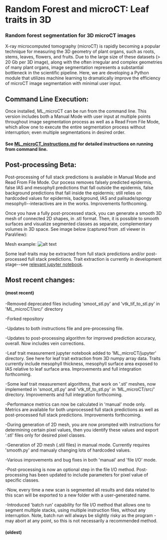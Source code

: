 # Random Forest and microCT: Leaf traits in 3D

### Random forest segmentation for 3D microCT images
X-ray microcomputed tomography (microCT) is rapidly becoming a popular technique for measuring the 3D geometry of plant organs, such as roots, stems, leaves, flowers, and fruits. Due to the large size of these datasets (> 20 Gb per 3D image), along with the often irregular and complex geometries of many plant organs, image segmentation represents a substantial bottleneck in the scientific pipeline. Here, we are developing a Python module that utilizes machine learning to dramatically improve the efficiency of microCT image segmentation with minimal user input.

## Command Line Execution:

Once installed, ML_microCT can be run from the command line. This version includes both a Manual Mode with user input at multiple points throughout image segmentation process as well as a Read From File Mode, which allow one to execute the entire segmentation process without interruption; even multiple segmentations in desired order.

#### See [ML_microCT_instructions.md] for detailed instructions on running from command line.
[ML_microCT_instructions.md]: https://github.com/mattjenkins3/3DLeafCT/blob/add_changes/ML_microCT/ML_microCT_instructions.md

## Post-processing Beta:
Post-processing of full stack predictions is available in Manual Mode and Read From File Mode. Our pocess removes falsely predicted epidermis, false IAS and mesophyll predictions that fall outside the epidermis, false background predictions that fall inside the epidermis; still relies on hardcoded values for epidermis, background, IAS and palisade/spongy mesophyll--interactives are in the works. Improvements forthcoming.

Once you have a fully post-processed stack, you can generate a smooth 3D mesh of connected 2D shapes, in .stl format. Then, it is possible to smooth surfaces and visualize segmented classes as separate, complementary volumes in 3D space. See image below (captured from .stl viewer in ParaView):

Mesh example:
![alt text][logo]

[logo]: https://github.com/mattjenkins3/3DLeafCT/blob/add_changes/imgs_readme/leaf1.png "translucent epidermis with veins"

Some leaf-traits may be extracted from full stack predictions and/or post-processed full stack predictions. Trait extraction is currently in development stage--see [relevant jupyter notebook](https://github.com/mattjenkins/3DLeafCT/tree/add_changes/ML_microCT/jupyter/LeafTraits.ipynb).


## Most recent changes:
#### (most recent)
-Removed deprecated files including 'smoot_stl.py' and 'vtk_tif_to_stl.py' in 'ML_microCT/src/' directory

-Forked repository

-Updates to both instructions file and pre-processing file.

-Updates to post-processing algorithm for improved prediction accuracy, overall. Now includes vein corrections.

-Leaf trait measurement jupyter notebook added to 'ML_microCT/jupyter' directory. See here for leaf trait extraction from 3D numpy array data. Traits currently include mesophyll thickness, mesophyll surface area exposed to IAS relative to leaf surface area. Improvements and full integration forthcoming.

-Some leaf trait measurement algorithms, that work on '.stl' meshes, now implemented in 'smoot_stl.py' and 'vtk_tif_to_stl.py' in 'ML_microCT/src/' directory. Improvements and full integration forthcoming.

-Performance metrics can now be calculated in 'manual' mode only. Metrics are available for both unprocessed full stack predictions as well as post-processed full stack predictions. Improvements forthcoming.

-During generation of 2D mesh, you are now prompted with instructions for determining certain pixel values, then you identify these values and export '.stl' files only for desired pixel classes.

-Generation of 2D mesh (.stil files) in manual mode. Currently requires 'smooth.py' and manualy changing lots of hardcoded values.

-Various improvements and bug fixes in both 'manual' and 'file I/O' mode.

-Post-processing is now an optional step in the file I/O method. Post-processing has been updated to include parameters for pixel value of specific classes.

-Now, every time a new scan is segmented all results and data related to this scan will be exported to a new folder with a user-generated name.

-Introduced 'batch run' capability for file I/O method that allows one to segment multiple stacks, using multiple instruction files, without any interruption. Note, batch run will always be slightly risky as the program -may abort at any point, so this is not necessarily a recommended method.
#### (oldest)
